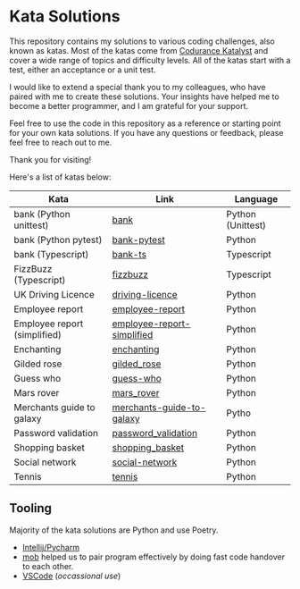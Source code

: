 # Kata Solutions

This repository contains my solutions to various coding challenges, also known as katas. Most of the katas come from [Codurance Katalyst](https://codurance.com/katalyst) and cover a wide range of topics and difficulty levels. All of the katas start with a test, either an acceptance or a unit test.

I would like to extend a special thank you to my colleagues, who have paired with me to create these solutions. Your insights have helped me to become a better programmer, and I am grateful for your support.

Feel free to use the code in this repository as a reference or starting point for your own kata solutions. If you have any questions or feedback, please feel free to reach out to me.

Thank you for visiting!

Here's a list of katas below:

| Kata | Link | Language |
| --- | --- | --- |
| bank (Python unittest)| [bank](bank) | Python (Unittest) |
| bank (Python pytest) | [bank-pytest](bank-pytest) | Python |
| bank (Typescript) | [bank-ts](bank-ts) | Typescript |
| FizzBuzz (Typescript) | [fizzbuzz](./fizzbuzz) | Typescript |
| UK Driving Licence | [driving-licence](driving-licence) | Python |
| Employee report | [employee-report](employee-report) | Python |
| Employee report (simplified) | [employee-report-simplified](employee-report-simplified) | Python |
| Enchanting | [enchanting](enchanting) | Python |
| Gilded rose | [gilded_rose](gilded_rose) | Python |
| Guess who | [guess-who](guess-who) | Python |
| Mars rover | [mars_rover](mars_rover) | Python |
| Merchants guide to galaxy | [merchants-guide-to-galaxy](merchants-guide-to-galaxy) | Pytho |
| Password validation | [password_validation](password_validation) | Python |
| Shopping basket | [shopping_basket](shopping_basket) | Python |
| Social network | [social-network](social-network) | Python |
| Tennis | [tennis](tennis) | Python |

## Tooling

Majority of the kata solutions are Python and use Poetry. 
- [Intellij/Pycharm](https://www.jetbrains.com/idea/)
- [mob](https://mob.sh) helped us to pair program effectively by doing fast code handover to each other.
- [VSCode](https://code.visualstudio.com/) (_occassional use_)
